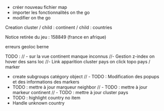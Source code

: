 - créer nouveau fichier map
- importer les fonctionnalités on the go
- modifier on the go

Creation cluster / 
    child : continent /
        child : countries

Notice retirée du jeu : 
158849 (france en afrique)

erreurs
geoloc berne

TODO : 
// - sur la vue continent manque inconnus
//- Gestion z-index on hover des sans loc
//- Link apparition cluster pays on click topo pays / marker
- create subgroups catégory object
// - TODO : Modification des popups et des informations des markers 
- TODO : mettre à jour marqueur neighbor
// - TODO : mettre à jour markeur continent
// - TODO : mettre à jour cluster pays
- TODO : highlight country no item
- Handle unknown country
